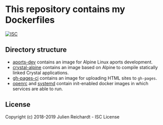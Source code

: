 # This repository contains my Dockerfiles

[![ISC](https://img.shields.io/badge/License-ISC-blue.svg?style=flat-square)](https://en.wikipedia.org/wiki/ISC_license)

## Directory structure

- [aports-dev](./aports-dev) contains an image for Alpine Linux aports development.
- [crystal-alpine](./crystal-alpine) contains an image based on Alpine to compile statically linked Crystal applications.
- [gh-pages-ci](.//gh-pages-ci) contains an image for uploading HTML sites to `gh-pages`.
- [openrc](./openrc) and [systemd](./systemd) contain init-enabled docker images in which services are able to run.

## License

Copyright (c) 2018-2019 Julien Reichardt - ISC License
